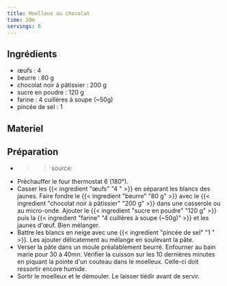 ```yaml
---
title: Moelleux au chocolat
time: 20m
servings: 6
---
```


## Ingrédients

* œufs : 4 
* beurre : 80 g
* chocolat noir à pâtissier : 200 g
* sucre en poudre : 120 g
* farine : 4 cuillères à soupe (~50g)
* pincée de sel : 1 


## Materiel



## Préparation

* >> source:
* Préchauffer le four thermostat 6 (180°).
* Casser les {{< ingredient "œufs" "4 " >}} en séparant les blancs des jaunes. Faire fondre le {{< ingredient "beurre" "80 g" >}} avec le {{< ingredient "chocolat noir à pâtissier" "200 g" >}} dans une casserole ou au micro-onde. Ajouter le {{< ingredient "sucre en poudre" "120 g" >}} puis la {{< ingredient "farine" "4 cuillères à soupe (~50g)" >}} et les jaunes d'œuf. Bien mélanger.
* Battre les blancs en neige avec une {{< ingredient "pincée de sel" "1 " >}}. Les ajouter délicatement au mélange en soulevant la pâte.
* Verser la pâte dans un moule préalablement beurré. Enfourner au bain marie pour 30 à 40mn. Vérifier la cuisson sur les 10 dernières minutes en piquant la pointe d'un couteau dans le moelleux. Celle-ci doit ressortir encore humide.
* Sortir le moelleux et le démouler. Le laisser tiédir avant de servir.


